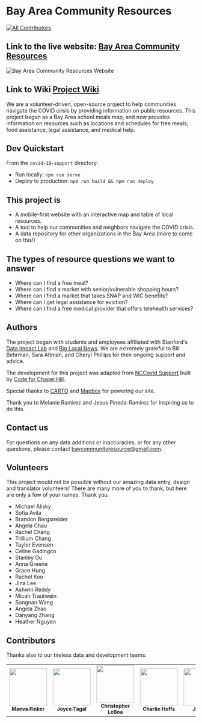 # Bay Area Community Resources
<!-- ALL-CONTRIBUTORS-BADGE:START - Do not remove or modify this section -->
[![All Contributors](https://img.shields.io/badge/all_contributors-10-orange.svg?style=flat-square)](#contributors-)
<!-- ALL-CONTRIBUTORS-BADGE:END -->

## Link to the live website: [Bay Area Community Resources](https://www.bayareacommunity.org/)

![Bay Area Community Resources Website](/wiki/images/BAYCR.png)
 
 
 ## Link to Wiki [Project Wiki](https://github.com/dcl-covid-19/mega-map-dev/wiki)

We are a volunteer-driven, open-source project to help communities navigate the 
COVID crisis by providing information on public resources. This project began as 
a Bay Area school meals map, and now provides information on resources such 
as locations and schedules for free meals, food assistance, legal assistance, 
and medical help.

## Dev Quickstart

From the `covid-19-support` directory:
- Run locally: `npm run serve`
- Deploy to production: `npm run build && npm run deploy`

## This project is

- A mobile-first website with an interactive map and table of local resources.
- A tool to help our communities and neighbors navigate the COVID crisis.
- A data repository for other organizations in the Bay Area (more to come on this!)

## The types of resource questions we want to answer

- Where can I find a free meal?
- Where can I find a market with senior/vulnerable shopping hours?
- Where can I find a market that takes SNAP and WIC benefits?
- Where can I get legal assistance for eviction?
- Where can I find a free medical provider that offers telehealth services?

## Authors

The project began with students and employees affiliated with Stanford's [Data Impact Lab](https://datalab.stanford.edu/challenge-lab) and 
[Big Local News](https://biglocalnews.org/). We are extremely grateful to 
Bill Behrman, Sara Altman, and Cheryl Phillips for their ongoing support and advice.


The development for this project was adapted from 
[NCCovid Support](https://github.com/code-for-chapel-hill/NC-COVID-Support/) built by
[Code for Chapel Hill](http://www.codeforchapelhill.com/).

Special thanks to [CARTO](https://carto.com/) and [Mapbox](http://mapbox.com) 
for powering our site.

Thank you to Melanie Ramirez and Jesus Pineda-Ramirez for inspiring us to do
this.

## Contact us

For questions on any data additions or inaccuracies, or for any other questions, 
please contact [baycommunityresource@gmail.com](mailto:baycommunityresource@gmail.com).

## Volunteers 

This project would not be possible without our amazing data entry, design
and translator volunteers! There are many more of you to thank, but 
here are only a few of your names. Thank you.

- Michael Alisky
- Sofia Avila
- Brandon Bergsneider
- Angela Chau
- Rachel Chang
- Trillium Chang
- Taylor Evensen
- Celine Gadingco
- Stanley Gu
- Anna Greene
- Grace Hung
- Rachel Koo
- Jina Lee
- Ashwin Reddy
- Micah Trautwein
- Songnan Wang
- Angela Zhao
- Danyang Zhang
- Heather Nguyen

## Contributors

Thanks also to our tireless data and development teams:

<!-- ALL-CONTRIBUTORS-LIST:START - Do not remove or modify this section -->
<!-- prettier-ignore-start -->
<!-- markdownlint-disable -->
<table>
  <tr>
    <td align="center"><a href="https://www.vizioz.com"><img src="https://avatars2.githubusercontent.com/u/7332285?s=400&u=8471a1d6d304b73ae1eaa08519a2b059dd51e6a4&v=4" width="100px;" alt=""/><br /><sub><b>Maeva Finker</b></sub></a><br /><a href="https://github.com/mfincker" </td>
    <td align="center"><a href="https://github.com/jayktee"><img src="https://avatars3.githubusercontent.com/u/59407366?s=400&u=20ccfa80753cc856e0b5748e8cfae153fe14bf1d&v=4" width="100px;" alt=""/><br /><sub><b>Joyce Tagal</b></sub></a><br /></td>
    <td align="center"><a href="https://github.com/chrisleboa"><img src="https://avatars2.githubusercontent.com/u/37169245?s=460&u=bcd3b4bf5cf1cc9c166b8267fde0431491e6ebed&v=4" width="100px;" alt=""/><br /><sub><b>Christopher LeBoa</b></sub></a><br /></td>
   <td align="center"><a href="https://github.com/charliehoffs"><img src="https://avatars0.githubusercontent.com/u/63679604?s=400&u=e9ccd4677985df5e99780dcb44abc2c9ae5d0b05&v=4" width="100px;" alt=""/><br /><sub><b>Charlie Hoffs</b></sub></a><br /></td>
   <td align="center"><a href="https://github.com/jenren"><img src="https://avatars0.githubusercontent.com/u/5131960?s=400&u=42d43338dd81a33aaee74cdda0455cf0be275574&v=4" width="100px;" alt=""/><br /><sub><b>Jen Ren</b></sub></a><br /></td>
   <td align="center"><a href="https://github.com/akatta13"><img src="https://avatars3.githubusercontent.com/u/46289770?s=400&v=4" width="100px;" alt=""/><br /><sub><b>Anjali Katta</b></sub></a><br /></td>
   <td align="center"><a href="https://github.com/16chuang"><img src="https://avatars3.githubusercontent.com/u/4879368?s=400&u=706bdb5e7feb58446e6cd2a16ae7040986f9af0e&v=4" width="100px;" alt=""/><br /><sub><b>Claire Huang</b></sub></a><br /></td>
   <td align="center"><a href="https://github.com/chanishere149"><img src="https://avatars1.githubusercontent.com/u/8195324?s=400&u=17d8ad8634720c9e9fc01253253db8570f4972ff&v=4" width="100px;" alt=""/><br /><sub><b>Patrick Chan</b></sub></a><br /></td>
      <td align="center"><a href="https://github.com/topherauyeung"><img src="https://avatars2.githubusercontent.com/u/1114632?s=400&u=3e99b16048901f4580cb3cd60fa5680e8b86de72&v=4" width="100px;" alt=""/><br /><sub><b>Chris Auyeung</b></sub></a><br /></td>
  <td align="center"><a href="https://github.com/llwu"><img src="https://avatars0.githubusercontent.com/u/5601392?s=400&u=fa7c04edf4c6d0d8021884410d54f45567772f56&v=4" width="100px;" alt=""/><br /><sub><b>Lawrence Wu</b></sub></a><br /></td>
  <td align="center"><sub><b>Charles Cho</b></sub><br /></td>
  <td align="center"><sub><b>Ngozi Nezianya</b></sub><br /></td>
  

</table>

